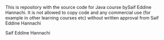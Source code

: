 This is repository with the source code for Java course bySaif Eddine Hannachi.
It is not allowed to copy code and any commercial use (for example in other learning courses etc) without written approval from Saif Eddine Hannachi



 Saif Eddine Hannachi


